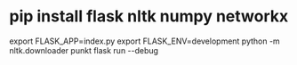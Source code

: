 # pip install flask nltk numpy networkx

export FLASK_APP=index.py
export FLASK_ENV=development
python -m nltk.downloader punkt
flask run --debug